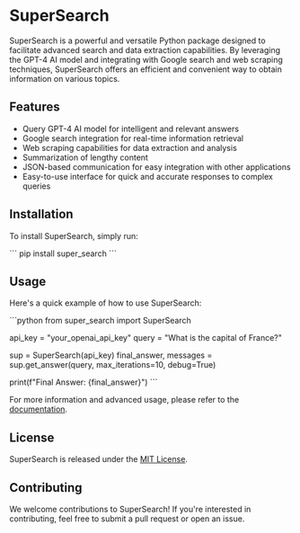 # SuperSearch

SuperSearch is a powerful and versatile Python package designed to facilitate advanced search and data extraction capabilities. By leveraging the GPT-4 AI model and integrating with Google search and web scraping techniques, SuperSearch offers an efficient and convenient way to obtain information on various topics.


## Features

- Query GPT-4 AI model for intelligent and relevant answers
- Google search integration for real-time information retrieval
- Web scraping capabilities for data extraction and analysis
- Summarization of lengthy content
- JSON-based communication for easy integration with other applications
- Easy-to-use interface for quick and accurate responses to complex queries

## Installation

To install SuperSearch, simply run:

\`\`\`
pip install super_search
\`\`\`

## Usage

Here's a quick example of how to use SuperSearch:

\`\`\`python
from super_search import SuperSearch

api_key = "your_openai_api_key"
query = "What is the capital of France?"

sup = SuperSearch(api_key)
final_answer, messages = sup.get_answer(query, max_iterations=10, debug=True)

print(f"Final Answer: {final_answer}")
\`\`\`

For more information and advanced usage, please refer to the [documentation](https://github.com/gershonavi/your-package/wiki).

## License

SuperSearch is released under the [MIT License](https://opensource.org/licenses/MIT).


## Contributing

We welcome contributions to SuperSearch! If you're interested in contributing, feel free to submit a pull request or open an issue.
